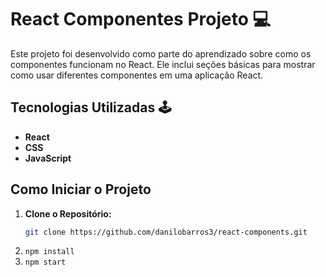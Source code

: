 # React Componentes Projeto 💻

Este projeto foi desenvolvido como parte do aprendizado sobre como os componentes funcionam no React. Ele inclui seções básicas para mostrar como usar diferentes componentes em uma aplicação React.

## Tecnologias Utilizadas 🕹️

- **React**
- **CSS**
- **JavaScript**

## Como Iniciar o Projeto

1. **Clone o Repositório:**
   ```bash
   git clone https://github.com/danilobarros3/react-components.git
2. ```npm install ```
3. ```npm start ```

